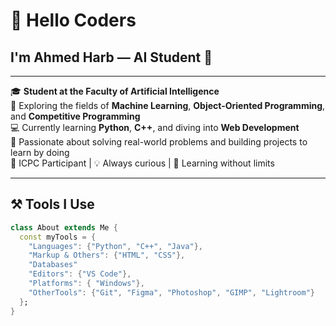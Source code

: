 # 👋 Hello Coders  
## I'm Ahmed Harb — AI Student 🤖

---

🎓 **Student at the Faculty of Artificial Intelligence**  
🚀 Exploring the fields of **Machine Learning**, **Object-Oriented Programming**, and **Competitive Programming**  
💻 Currently learning **Python**, **C++**, and diving into **Web Development**  
🎯 Passionate about solving real-world problems and building projects to learn by doing  
🏁 ICPC Participant | 💡 Always curious | 🎯 Learning without limits  

---

## ⚒️ Tools I Use

```dart
class About extends Me {
  const myTools = {
    "Languages": {"Python", "C++", "Java"},
    "Markup & Others": {"HTML", "CSS"},
    "Databases"
    "Editors": {"VS Code"},
    "Platforms": { "Windows"},
    "OtherTools": {"Git", "Figma", "Photoshop", "GIMP", "Lightroom"}
  };
}
